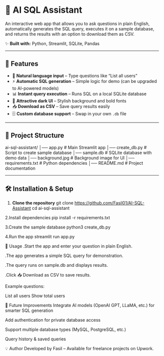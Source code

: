 # 🧠 AI SQL Assistant

An interactive web app that allows you to ask questions in plain English, automatically generates the SQL query, executes it on a sample database, and returns the results with an option to download them as CSV.

✨ **Built with:** Python, Streamlit, SQLite, Pandas

---

## 🚀 Features

- 💬 **Natural language input** – Type questions like “List all users”  
- ⚡ **Automatic SQL generation** – Simple logic for demo (can be upgraded to AI-powered models)  
- 📊 **Instant query execution** – Runs SQL on a local SQLite database  
- 🎨 **Attractive dark UI** – Stylish background and bold fonts  
- 📥 **Download as CSV** – Save query results easily  
- 🗄 **Custom database support** – Swap in your own `.db` file

---

## 📂 Project Structure
ai-sql-assistant/
│── app.py # Main Streamlit app
│── create_db.py # Script to create sample database
│── sample.db # SQLite database with demo data
│── background.jpg # Background image for UI
│── requirements.txt # Python dependencies
│── README.md # Project documentation


---

## 🛠 Installation & Setup

1. **Clone the repository**
git clone https://github.com/Fasil01/AI-SQL-Assistant
cd ai-sql-assistant

2.Install dependencies
pip install -r requirements.txt

3.Create the sample database
python3 create_db.py

4.Run the app
streamlit run app.py

🎯 Usage
.Start the app and enter your question in plain English.

.The app generates a simple SQL query for demonstration.

.The query runs on sample.db and displays results.

.Click 📥 Download as CSV to save results.

Example questions:

List all users
Show total users

🧩 Future Improvements
Integrate AI models (OpenAI GPT, LLaMA, etc.) for smarter SQL generation

Add authentication for private database access

Support multiple database types (MySQL, PostgreSQL, etc.)

Query history & saved queries

💡 Author
Developed by Fasil – Available for freelance projects on Upwork.
